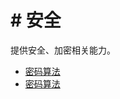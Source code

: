 <!-- 源地址: https://iot.mi.com/vela/quickapp/zh/features/security/ -->

# # 安全

提供安全、加密相关能力。

  * [密码算法](</vela/quickapp/zh/features/security/crypto.html>)
  * [密码算法](</vela/quickapp/zh/features/security/cipher.html>)

